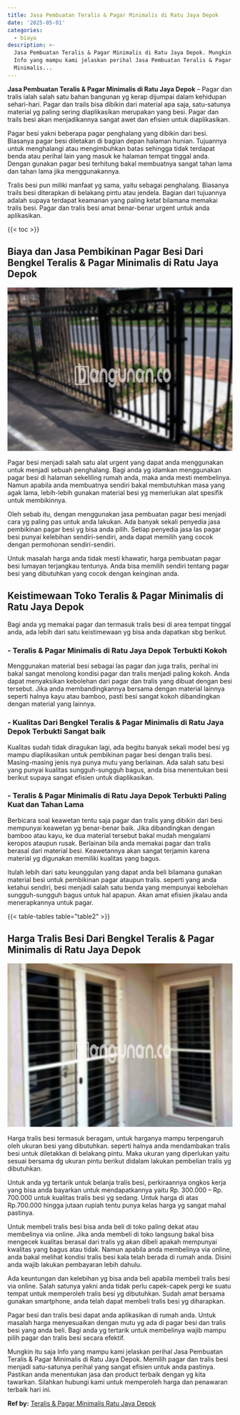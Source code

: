 ```yaml
---
title: Jasa Pembuatan Teralis & Pagar Minimalis di Ratu Jaya Depok
date: '2025-05-01'
categories:
  - biaya
description: >-
  Jasa Pembuatan Teralis & Pagar Minimalis di Ratu Jaya Depok. Mungkin itu saja
  Info yang mampu kami jelaskan perihal Jasa Pembuatan Teralis & Pagar
  Minimalis...
---
```


**Jasa Pembuatan Teralis & Pagar Minimalis di Ratu Jaya Depok** – Pagar dan tralis ialah salah satu bahan bangunan yg kerap dijumpai dalam kehidupan sehari-hari. Pagar dan trails bisa dibikin dari material apa saja, satu-satunya material yg paling sering diaplikasikan merupakan yang besi. Pagar dan trails besi akan menjadikannya sangat awet dan efisien untuk diaplikasikan.

Pagar besi yakni beberapa pagar penghalang yang dibikin dari besi. Biasanya pagar besi diletakan di bagian depan halaman hunian. Tujuannya untuk menghalangi atau mengimbuhkan batas sehingga tidak terdapat benda atau perihal lain yang masuk ke halaman tempat tinggal anda. Dengan gunakan pagar besi terhitung bakal membuatnya sangat tahan lama dan tahan lama jika menggunakannya.

Tralis besi pun miliki manfaat yg sama, yaitu sebagai penghalang. Biasanya trails besi diterapkan di belakang pintu atau jendela. Bagian dari tujuannya adalah supaya terdapat keamanan yang paling ketat bilamana memakai tralis besi. Pagar dan tralis besi amat benar-benar urgent untuk anda aplikasikan.

{{< toc >}}

## Biaya dan Jasa Pembikinan Pagar Besi Dari Bengkel Teralis & Pagar Minimalis di Ratu Jaya Depok

![Jasa Pembuatan Teralis & Pagar Minimalis di Ratu Jaya Depok](/images/pagar-minimalis-murah-53.png)

Pagar besi menjadi salah satu alat urgent yang dapat anda menggunakan untuk menjadi sebuah penghalang. Bagi anda yg idamkan menggunakan pagar besi di halaman sekeliling rumah anda, maka anda mesti membelinya. Namun apabila anda membuatnya sendiri bakal membutuhkan masa yang agak lama, lebih-lebih gunakan material besi yg memerlukan alat spesifik untuk membikinnya.

Oleh sebab itu, dengan menggunakan jasa pembuatan pagar besi menjadi cara yg paling pas untuk anda lakukan. Ada banyak sekali penyedia jasa pembikinan pagar besi yg bisa anda pilih. Setiap penyedia jasa las pagar besi punyai kelebihan sendiri-sendiri, anda dapat memilih yang cocok dengan permohonan sendiri-sendiri.

Untuk masalah harga anda tidak mesti khawatir, harga pembuatan pagar besi lumayan terjangkau tentunya. Anda bisa memilih sendiri tentang pagar besi yang dibutuhkan yang cocok dengan keinginan anda.

## Keistimewaan Toko Teralis & Pagar Minimalis di Ratu Jaya Depok

Bagi anda yg memakai pagar dan termasuk tralis besi di area tempat tinggal anda, ada lebih dari satu keistimewaan yg bisa anda dapatkan sbg berikut.

### \- Teralis & Pagar Minimalis di Ratu Jaya Depok Terbukti Kokoh

Menggunakan material besi sebagai las pagar dan juga tralis, perihal ini bakal sangat menolong kondisi pagar dan tralis menjadi paling kokoh. Anda dapat menyaksikan kebolehan dari pagar dan tralis yang dibuat dengan besi tersebut. Jika anda membandingkannya bersama dengan material lainnya seperti halnya kayu atau bamboo, pasti besi sangat kokoh dibandingkan dengan material yang lainnya.

### \- Kualitas Dari Bengkel Teralis & Pagar Minimalis di Ratu Jaya Depok Terbukti Sangat baik

Kualitas sudah tidak diragukan lagi, ada begitu banyak sekali model besi yg mampu diaplikasikan untuk pembikinan pagar besi dengan tralis besi. Masing-masing jenis nya punya mutu yang berlainan. Ada salah satu besi yang punyai kualitas sungguh-sungguh bagus, anda bisa menentukan besi berikut supaya sangat efisien untuk diaplikasikan.

### \- Teralis & Pagar Minimalis di Ratu Jaya Depok Terbukti Paling Kuat dan Tahan Lama

Berbicara soal keawetan tentu saja pagar dan tralis yang dibikin dari besi mempunyai keawetan yg benar-benar baik. Jika dibandingkan dengan bamboo atau kayu, ke dua material tersebut bakal mudah mengalami keropos ataupun rusak. Berlainan bila anda memakai pagar dan tralis berasal dari material besi. Keawetannya akan sangat terjamin karena material yg digunakan memiliki kualitas yang bagus.

Itulah lebih dari satu keunggulan yang dapat anda beli bilamana gunakan material besi untuk pembikinan pagar ataupun tralis. seperti yang anda ketahui sendiri, besi menjadi salah satu benda yang mempunyai kebolehan sungguh-sungguh bagus untuk hal apapun. Akan amat efisien jikalau anda menerapkannya untuk pagar.

{{< table-tables table="table2" >}}

## Harga Tralis Besi Dari Bengkel Teralis & Pagar Minimalis di Ratu Jaya Depok

![Jasa Pembuatan Teralis & Pagar Minimalis di Ratu Jaya Depok](/images/teralis-minimalis-murah-16.png)

Harga tralis besi termasuk beragam, untuk harganya mampu terpengaruh oleh ukuran besi yang dibutuhkan. seperti halnya anda mendambakan tralis besi untuk diletakkan di belakang pintu. Maka ukuran yang diperlukan yaitu sesuai bersama dg ukuran pintu berikut didalam lakukan pembelian tralis yg dibutuhkan.

Untuk anda yg tertarik untuk belanja tralis besi, perkiraannya ongkos kerja yang bisa anda bayarkan untuk mendapatkannya yaitu Rp. 300.000 – Rp. 700.000 untuk kualitas tralis besi yg sedang. Untuk harga di atas Rp.700.000 hingga jutaan rupiah tentu punya kelas harga yg sangat mahal pastinya.

Untuk membeli tralis besi bisa anda beli di toko paling dekat atau membelinya via online. Jika anda membeli di toko langsung bakal bisa mengecek kualitas berasal dari tralis yg akan dibeli apakah mempunyai kwalitas yang bagus atau tidak. Namun apabila anda membelinya via online, anda bakal melihat kondisi tralis besi kala telah berada di rumah anda. Disini anda wajib lakukan pembayaran lebih dahulu.

Ada keuntungan dan kelebihan yg bisa anda beli apabila membeli tralis besi via online. Salah satunya yakni anda tidak perlu capek-capek pergi ke suatu tempat untuk memperoleh tralis besi yg dibutuhkan. Sudah amat bersama gunakan smartphone, anda telah dapat membeli tralis besi yg diharapkan.

Pagar besi dan tralis besi dapat anda aplikasikan di rumah anda. Untuk masalah harga menyesuaikan dengan mutu yg ada di pagar besi dan tralis besi yang anda beli. Bagi anda yg tertarik untuk membelinya wajib mampu pilih pagar dan tralis besi secara efektif.

Mungkin itu saja Info yang mampu kami jelaskan perihal Jasa Pembuatan Teralis & Pagar Minimalis di Ratu Jaya Depok. Memilih pagar dan tralis besi menjadi satu-satunya perihal yang sangat efisien untuk anda pastinya. Pastikan anda menentukan jasa dan product terbaik dengan yg kita tawarkan. Silahkan hubungi kami untuk memperoleh harga dan penawaran terbaik hari ini.

**Ref by:** [Teralis & Pagar Minimalis Ratu Jaya Depok](https://id.wikipedia.org/wiki/Teralis)
